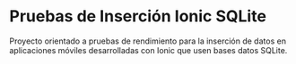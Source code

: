 # Pruebas de Inserción Ionic SQLite

Proyecto orientado a pruebas de rendimiento para la inserción de datos en aplicaciones móviles desarrolladas con Ionic que usen bases datos SQLite.
